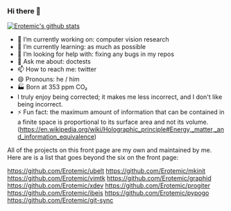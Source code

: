### Hi there 👋

[![Erotemic's github stats](https://github-readme-stats.vercel.app/api?username=Erotemic)](https://github.com/Erotemic/github-readme-stats)


- 🔭 I’m currently working on: computer vision research
- 🌱 I’m currently learning: as much as possible
- 🤔 I’m looking for help with: fixing any bugs in my repos
- 💬 Ask me about: doctests
- 📫 How to reach me: twitter
- 😄 Pronouns: he / him
- 🏭 Born at 353 ppm CO₂
- I truly enjoy being corrected; it makes me less incorrect, and I don't like being incorrect.
- ⚡ Fun fact: the maximum amount of information that can be contained in a finite space is proportional to its surface area and not its volume. (https://en.wikipedia.org/wiki/Holographic_principle#Energy,_matter,_and_information_equivalence)
 
 
 All of the projects on this front page are my own and maintained by me. Here are is a list that goes beyond the six on the front page:
 
 https://github.com/Erotemic/ubelt
 https://github.com/Erotemic/mkinit
 https://github.com/Erotemic/vimtk
 https://github.com/Erotemic/graphid
 https://github.com/Erotemic/xdev
 https://github.com/Erotemic/progiter
 https://github.com/Erotemic/ibeis
 https://github.com/Erotemic/pypogo
 https://github.com/Erotemic/git-sync
